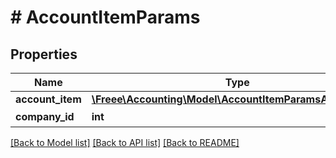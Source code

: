 # # AccountItemParams

## Properties

Name | Type | Description | Notes
------------ | ------------- | ------------- | -------------
**account_item** | [**\Freee\Accounting\Model\AccountItemParamsAccountItem**](AccountItemParamsAccountItem.md) |  | 
**company_id** | **int** | 事業所ID | 

[[Back to Model list]](../../README.md#documentation-for-models) [[Back to API list]](../../README.md#documentation-for-api-endpoints) [[Back to README]](../../README.md)


